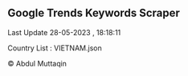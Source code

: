 

## Google Trends Keywords Scraper 
 
Last Update 28-05-2023 , 18:18:11

Country List :
VIETNAM.json



© Abdul Muttaqin 
